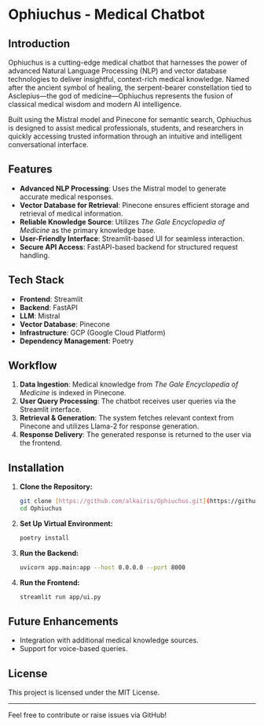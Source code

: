 # Ophiuchus - Medical Chatbot

## Introduction
Ophiuchus is a cutting-edge medical chatbot that harnesses the power of advanced Natural Language Processing (NLP) and vector database technologies to deliver insightful, context-rich medical knowledge. Named after the ancient symbol of healing, the serpent-bearer constellation tied to Asclepius—the god of medicine—Ophiuchus represents the fusion of classical medical wisdom and modern AI intelligence.

Built using the Mistral model and Pinecone for semantic search, Ophiuchus is designed to assist medical professionals, students, and researchers in quickly accessing trusted information through an intuitive and intelligent conversational interface.

## Features
- **Advanced NLP Processing**: Uses the Mistral model to generate accurate medical responses.
- **Vector Database for Retrieval**: Pinecone ensures efficient storage and retrieval of medical information.
- **Reliable Knowledge Source**: Utilizes *The Gale Encyclopedia of Medicine* as the primary knowledge base.
- **User-Friendly Interface**: Streamlit-based UI for seamless interaction.
- **Secure API Access**: FastAPI-based backend for structured request handling.

## Tech Stack
- **Frontend**: Streamlit
- **Backend**: FastAPI
- **LLM**: Mistral
- **Vector Database**: Pinecone
- **Infrastructure**: GCP (Google Cloud Platform)
- **Dependency Management**: Poetry

## Workflow
1. **Data Ingestion**: Medical knowledge from *The Gale Encyclopedia of Medicine* is indexed in Pinecone.
2. **User Query Processing**: The chatbot receives user queries via the Streamlit interface.
3. **Retrieval & Generation**: The system fetches relevant context from Pinecone and utilizes Llama-2 for response generation.
4. **Response Delivery**: The generated response is returned to the user via the frontend.

## Installation
1. **Clone the Repository:**
   ```bash
   git clone [https://github.com/alkairis/Ophiuchus.git](https://github.com/alkairis/Ophiuchus.git)
   cd Ophiuchus
   ```
2. **Set Up Virtual Environment:**
   ```bash
   poetry install
   ```
3. **Run the Backend:**
   ```bash
   uvicorn app.main:app --host 0.0.0.0 --port 8000
   ```
4. **Run the Frontend:**
   ```bash
   streamlit run app/ui.py
   ```

## Future Enhancements
- Integration with additional medical knowledge sources.
- Support for voice-based queries.

## License
This project is licensed under the MIT License.

---
Feel free to contribute or raise issues via GitHub!
